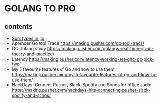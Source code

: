 # GOLANG TO PRO

##  contents ##

* [Sum types in go](https://making.pusher.com/alternatives-to-sum-types-in-go/)
* Aprender Go tool Trace   https://making.pusher.com/go-tool-trace/
* GC Golang study  https://making.pusher.com/golangs-real-time-gc-in-theory-and-practice/
* Latency   https://making.pusher.com/latency-working-set-ghc-gc-pick-two/
* My 5 favourite features of Go and how to use them https://making.pusher.com/my-5-favourite-features-of-go-and-how-to-use-them/
* HackDays: Connect Pusher, Slack, Spotify and Sonos for office audio  https://making.pusher.com/hackdays-hits-connecting-pusher-slack-spotify-and-sonos/